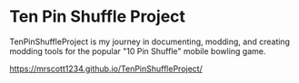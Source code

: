 # Ten Pin Shuffle Project

TenPinShuffleProject is my journey in documenting, modding, and creating modding tools for the popular "10 Pin Shuffle" mobile bowling game.

https://mrscott1234.github.io/TenPinShuffleProject/
